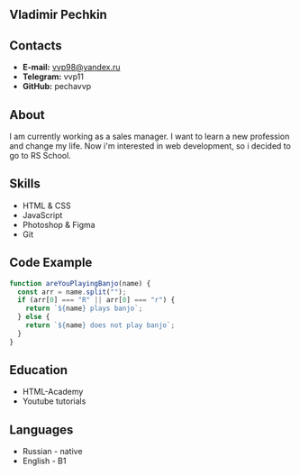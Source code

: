 ## Vladimir Pechkin

## Contacts
* **E-mail:** vvp98@yandex.ru
* **Telegram:** vvp11
* **GitHub:** pechavvp

## About
I am currently working as a sales manager. I want to learn a new profession and change my life. Now i'm interested in web development, 
so i decided to go to RS School.

## Skills
* HTML & CSS
* JavaScript
* Photoshop & Figma
* Git

## Code Example
```javascript
function areYouPlayingBanjo(name) {
  const arr = name.split("");
  if (arr[0] === "R" || arr[0] === "r") {
    return `${name} plays banjo`;
  } else {
    return `${name} does not play banjo`;
  }
}
```

## Education
* HTML-Academy
* Youtube tutorials

## Languages
* Russian - native
* English - B1